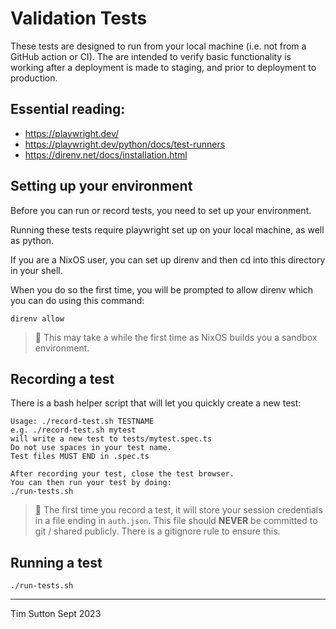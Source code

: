 # Validation Tests

These tests are designed to run from your local machine (i.e. not from a GitHub
action or CI). The are intended to verify basic functionality is working after
a deployment is made to staging, and prior to deployment to production.

## Essential reading:

* https://playwright.dev/
* https://playwright.dev/python/docs/test-runners
* https://direnv.net/docs/installation.html

## Setting up your environment

Before you can run or record tests, you need to set up your environment.

Running these tests require playwright set up on your local machine, as well as python.

If you are a NixOS user, you can set up direnv and then cd into this directory in your shell.

When you do so the first time, you will be prompted to allow direnv which you can do using this command:


```
direnv allow
```

>  This may take a while the first time as NixOS builds you a sandbox environment.

## Recording a test

There is a bash helper script that will let you quickly create a new test:

```
Usage: ./record-test.sh TESTNAME
e.g. ./record-test.sh mytest
will write a new test to tests/mytest.spec.ts
Do not use spaces in your test name.
Test files MUST END in .spec.ts

After recording your test, close the test browser.
You can then run your test by doing:
./run-tests.sh
```


>  The first time you record a test, it will store your session credentials in
a file ending in ``auth.json``. This file should **NEVER** be committed to git
/ shared publicly. There is a gitignore rule to ensure this.

## Running a test

```
./run-tests.sh
```

---
Tim Sutton
Sept 2023
